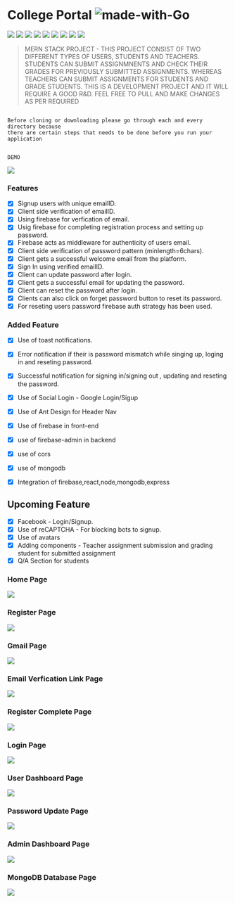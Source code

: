 # College Portal  ![made-with-Go](https://img.shields.io/badge/Made%20with-love-1f425f.svg?style=for-the-badge&logo=appveyor) 

![](https://img.shields.io/badge/version-1.0.1-orange?style=for-the-badge&logo=appveyor) ![](https://img.shields.io/badge/dependencies-up%20to%20date-success?style=for-the-badge&logo=appveyor) 
![](https://img.shields.io/badge/platform-win--32%20%7C%20win--64-lightgrey?style=for-the-badge&logo=appveyor)
![](https://img.shields.io/badge/website-offline-lightgrey?style=for-the-badge&logo=appveyor)
![](https://img.shields.io/badge/MERN-STACK-red?style=for-the-badge&logo=appveyor) ![](https://img.shields.io/badge/mongo-db-orange) ![](https://img.shields.io/badge/express%20-js-orange) ![](https://img.shields.io/badge/react-js-orange) ![](https://img.shields.io/badge/node-js-orange) 

>MERN STACK PROJECT - THIS PROJECT CONSIST OF TWO DIFFERENT TYPES OF USERS, STUDENTS AND TEACHERS. STUDENTS CAN SUBMIT ASSIGNMNENTS AND CHECK THEIR GRADES FOR PREVIOUSLY SUBMITTED ASSIGNMENTS. WHEREAS TEACHERS CAN SUBMIT ASSIGNMENTS FOR STUDENTS AND GRADE STUDENTS. THIS IS A DEVELOPMENT PROJECT AND IT WILL REQUIRE A GOOD R&D. FEEL FREE TO PULL AND MAKE CHANGES AS PER REQUIRED

```

Before cloning or downloading please go through each and every directory because 
there are certain steps that needs to be done before you run your application


```


```
DEMO
```
![](https://github.com/Yaswant-Kumar-Singhi/collegePortal/blob/main/Screenshot/CollegePortalGIF.gif)


### Features
- [x] Signup users with unique emailID.
- [x] Client side verification of emailID.
- [x] Using firebase for verfication of email.
- [x] Usig firebase for completing registration process and setting up password.
- [x] Firebase acts as middleware for authenticity of users email.
- [x] Client side verification of password pattern (minlength=6chars).
- [x] Client gets a successful welcome email from the platform.
- [x] Sign In using verified emailID.
- [x] Client can update password after login.
- [x] Client gets a successful email for updating the password.
- [x] Client can reset the password after login.
- [x] Clients can also click on forget password button to reset its password.
- [x] For reseting users password firebase auth strategy has been used.

### Added Feature
- [x] Use of toast notifications.
- [x] Error notification if their is password mismatch while singing up, loging in and reseting password.
- [x] Successful notification for signing in/signing out , updating and reseting the password.
- [x] Use of Social Login - Google Login/Sigup 
- [x] Use of Ant Design for Header Nav
- [x] Use of firebase in front-end
- [x] use of firebase-admin in backend
- [x] use of cors
- [x] use of mongodb
- [x] Integration of firebase,react,node,mongodb,express


## Upcoming Feature
- [x] Facebook - Login/Signup.
- [x] Use of reCAPTCHA - For blocking bots to signup.
- [x] Use of avatars 
- [x] Adding components - Teacher assignment submission and grading student for submitted assignment 
- [x] Q/A Section for students

### Home Page  
![](https://github.com/Yaswant-Kumar-Singhi/collegePortal/blob/main/Screenshot/Homepage.JPG)

### Register Page 
![](https://github.com/Yaswant-Kumar-Singhi/collegePortal/blob/main/Screenshot/Register.JPG)

### Gmail Page 
![](https://github.com/Yaswant-Kumar-Singhi/collegePortal/blob/main/Screenshot/Email%20Verify.JPG)

### Email Verfication Link Page 
![](https://github.com/Yaswant-Kumar-Singhi/collegePortal/blob/main/Screenshot/Email%20Link.JPG)

### Register Complete Page 
![](https://github.com/Yaswant-Kumar-Singhi/collegePortal/blob/main/Screenshot/registerComplete.JPG)

### Login Page 
![](https://github.com/Yaswant-Kumar-Singhi/collegePortal/blob/main/Screenshot/PasswordCheck.JPG)

### User Dashboard Page 
![](https://github.com/Yaswant-Kumar-Singhi/collegePortal/blob/main/Screenshot/UserDashboard.JPG)

### Password Update Page 
![](https://github.com/Yaswant-Kumar-Singhi/collegePortal/blob/main/Screenshot/Password%20Update.JPG)

### Admin Dashboard Page
![](https://github.com/Yaswant-Kumar-Singhi/collegePortal/blob/main/Screenshot/AdminDashboard.JPG)

### MongoDB Database Page
![](https://github.com/Yaswant-Kumar-Singhi/collegePortal/blob/main/Screenshot/MongoDB.JPG)


